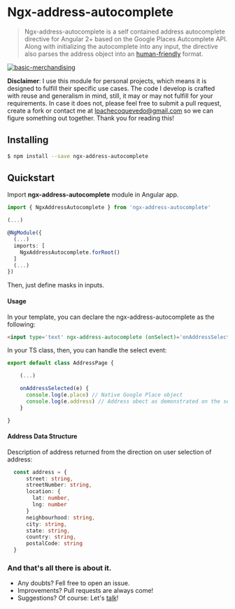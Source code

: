 # Ngx-address-autocomplete
> Ngx-address-autocomplete is a self contained address autocomplete directive for Angular 2+ based on the Google Places Autcomplete API. Along with initializing the autocomplete into any  input, the directive also parses the address object into an [human-friendly](#address-data-structure) format.

[![basic-merchandising](https://imgur.com/LNOYczf.png)](https://github.com/leopq)

**Disclaimer**: I use this module for personal projects, which means it is designed to fulfill their specific use cases. The code I develop is crafted with reuse and generalism in mind, still, it may or may not fulfill for your requirements. In case it does not, please feel free to submit a pull request, create a fork or contact me at lpachecoquevedo@gmail.com so we can figure something out together. Thank you for reading this!

## Installing

```sh
$ npm install --save ngx-address-autocomplete
```

## Quickstart

Import **ngx-address-autocomplete** module in Angular app.

```typescript
import { NgxAddressAutocomplete } from 'ngx-address-autocomplete'

(...)

@NgModule({
  (...)
  imports: [
    NgxAddressAutocomplete.forRoot()
  ]
  (...)
})
```

Then, just define masks in inputs.

#### Usage

In your template, you can declare the ngx-address-autocomplete as the following:
```html
<input type='text' ngx-address-autocomplete (onSelect)='onAddressSelected($event)' >
```

In your TS class, then, you can handle the select event:
```typescript
export default class AddressPage {

    (...)

    onAddressSelected(e) {
      console.log(e.place) // Native Google Place object
      console.log(e.address) // Address obect as demonstrated on the section below.
    }

}
```

#### Address Data Structure

Description of address returned from the direction on user selection of address:

```typescript
  const address = {
      street: string,
      streetNumber: string,
      location: {
        lat: number,
        lng: number
      }
      neighbourhood: string, 
      city: string,
      state: string,
      country: string,
      postalCode: string
  }
```

### And that's all there is about it.
* Any doubts? Fell free to open an issue.
* Improvements? Pull requests are always come!
* Suggestions? Of course: Let's [talk](https://twitter.com/leopq)!